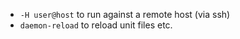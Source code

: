 * `-H user@host` to run against a remote host (via ssh)
* `daemon-reload` to reload unit files etc.
